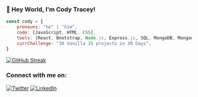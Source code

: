 ### 👋 Hey World, I'm Cody Tracey! 

<!--
**cody-tracey/cody-tracey** is a ✨ _special_ ✨ repository because its `README.md` (this file) appears on your GitHub profile.

Here are some ideas to get you started:

- 🔭 I’m currently working on ...
- 🌱 I’m currently learning ...
- 👯 I’m looking to collaborate on ...
- 🤔 I’m looking for help with ...
- 💬 Ask me about ...
- 📫 How to reach me: ...
- 😄 Pronouns: ...
- ⚡ Fun fact: ...
-->
```javascript
const cody = {
    pronouns: "he" | "him",
    code: [JavaScript, HTML, CSS],
    tools: [React, Bootstrap, Node.js, Express.js, SQL, MongoDB, Mongoose],
    currChallenge: "30 Vanilla JS projects in 30 Days",
}
```

[![GitHub Streak](http://github-readme-streak-stats.herokuapp.com?user=cody-tracey&theme=Javascript-dark&date_format=M%20j%5B%2C%20Y%5D)](https://git.io/streak-stats)

<h3>Connect with me on:</h3>
<p><a href="https://twitter.com/warweasel92" target="_blank"><img alt="Twitter" src="https://img.shields.io/badge/twitter-%231DA1F2.svg?&style=for-the-badge&logo=twitter&logoColor=white" /></a> <a href="https://www.linkedin.com/in/cody-tracey" target="_blank"><img alt="LinkedIn" src="https://img.shields.io/badge/linkedin-%230077B5.svg?&style=for-the-badge&logo=linkedin&logoColor=white" /></a> 